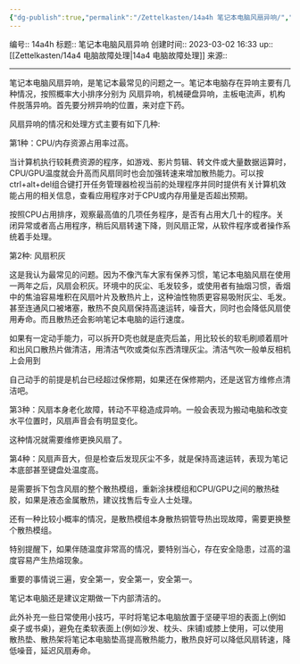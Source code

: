 ```yaml
---
{"dg-publish":true,"permalink":"/Zettelkasten/14a4h 笔记本电脑风扇异响/","dgPassFrontmatter":true}
---
```


编号:: 14a4h
标题:: 笔记本电脑风扇异响
创建时间:: 2023-03-02 16:33
up:: [[Zettelkasten/14a4 电脑故障处理\|14a4 电脑故障处理]]
来源:: 

---
笔记本电脑风扇异响，是笔记本最常见的问题之一。笔记本电脑存在异响主要有几种情况，按照概率大小排序分别为 风扇异响，机械硬盘异响，主板电流声，机构件脱落异响。首先要分辨异响的位置，来对症下药。

风扇异响的情况和处理方式主要有如下几种:

第1种：CPU/内存资源占用率过高。

当计算机执行较耗费资源的程序，如游戏、影片剪辑、转文件或大量数据运算时，CPU/GPU温度就会升高而风扇同时也会加强转速来增加散热能力。可以按ctrl+alt+del组合键打开任务管理器检视当前的处理程序并同时提供有关计算机效能占用的相关信息，查看应用程序对于CPU或内存用量是否超出预期。

按照CPU占用排序，观察最高值的几项任务程序，是否有占用大几十的程序。关闭异常或者高占用程序，稍后风扇转速下降，则风扇正常，从软件程序或者操作系统着手处理。

第2种: 风扇积灰

这是我认为最常见的问题。因为不像汽车大家有保养习惯，笔记本电脑风扇在使用一两年之后，风扇会积灰。环境中的灰尘、毛发较多，或使用者有抽烟习惯，香烟中的焦油容易堆积在风扇叶片及散热片上，这种油性物质更容易吸附灰尘、毛发。甚至连通风口被堵塞，散热不良风扇保持高速运转，噪音大，同时也会降低风扇使用寿命。而且散热还会影响笔记本电脑的运行速度。

如果有一定动手能力，可以拆开D壳也就是底壳后盖，用比较长的软毛刷顺着扇叶和出风口散热片做清洁，用清洁气吹或类似东西清理灰尘。清洁气吹一般单反相机上会用到

自己动手的前提是机台已经超过保修期，如果还在保修期内，还是送官方维修点清洁吧。

第3种：风扇本身老化故障，转动不平稳造成异响。一般会表现为搬动电脑和改变水平位置时，风扇声音会有明显变化。

这种情况就需要维修更换风扇了。

第4种：风扇声音大，但是检查后发现灰尘不多，就是保持高速运转，表现为笔记本底部甚至键盘处温度高。

是需要拆下包含风扇的整个散热模组，重新涂抹模组和CPU/GPU之间的散热硅胶，如果是液态金属散热，建议找售后专业人士处理。

还有一种比较小概率的情况，是散热模组本身散热铜管导热出现故障，需要更换整个散热模组。

特别提醒下，如果伴随温度非常高的情况，要特别当心，存在安全隐患，过高的温度容易产生热熔现象。

重要的事情说三遍，安全第一，安全第一，安全第一。

笔记本电脑还是建议定期做一下内部清洁的。

此外补充一些日常使用小技巧，平时将笔记本电脑放置于坚硬平坦的表面上(例如桌子或书桌)，避免在柔软表面上(例如沙发、枕头、床铺)或膝上使用，可以使用散热垫、散热架将笔记本电脑垫高提高散热能力，散热良好可以降低风扇转速，降低噪音，延迟风扇寿命。